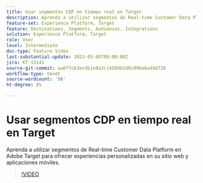 ```yaml
---
title: Usar segmentos CDP en tiempo real en Target
description: Aprenda a utilizar segmentos de Real-time Customer Data Platform en Adobe Target para ofrecer experiencias personalizadas en su sitio web y aplicaciones móviles.
feature-set: Experience Platform, Target
feature: Destinations, Segments, Audiences, Integrations
solution: Experience Platform, Target
role: User
level: Intermediate
doc-type: Feature Video
last-substantial-update: 2023-05-05T00:00:00Z
jira: KT-13141
source-git-commit: aa6ffcb3ecdb1e8a3c1450d62d0c090a0a49d720
workflow-type: tm+mt
source-wordcount: '56'
ht-degree: 0%

---
```



# Usar segmentos CDP en tiempo real en Target

Aprenda a utilizar segmentos de Real-time Customer Data Platform en Adobe Target para ofrecer experiencias personalizadas en su sitio web y aplicaciones móviles.

>[!VIDEO](https://video.tv.adobe.com/v/3419149/?learn=on)
